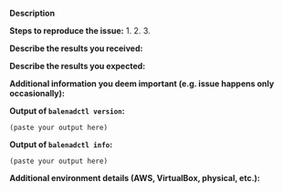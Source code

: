 <!--
If you are reporting a new issue, make sure that we do not have any duplicates
already open. You can ensure this by searching the issue list for this
repository. If there is a duplicate, please close your issue and add a comment
to the existing issue instead.

If you suspect your issue is a bug, please edit your issue description to
include the BUG REPORT INFORMATION shown below. If you fail to provide this
information within 7 days, we cannot debug your issue and will close it. We
will, however, reopen it if you later provide the information.

To report an issue please use https://github.com/balena-os/balena-engine/issues

---------------------------------------------------
GENERAL SUPPORT INFORMATION
---------------------------------------------------

The GitHub issue tracker is for bug reports and feature requests.
General support can be found at the following locations:

- Resin.io Support Forums - https://forums.resin.io/

---------------------------------------------------
BUG REPORT INFORMATION
---------------------------------------------------
Use the commands below to provide key information from your environment:
You do NOT have to include this information if this is a FEATURE REQUEST
-->

**Description**

<!--
Briefly describe the problem you are having in a few paragraphs.
-->

**Steps to reproduce the issue:**
1.
2.
3.

**Describe the results you received:**


**Describe the results you expected:**


**Additional information you deem important (e.g. issue happens only occasionally):**

**Output of `balenadctl version`:**

```
(paste your output here)
```

**Output of `balenadctl info`:**

```
(paste your output here)
```

**Additional environment details (AWS, VirtualBox, physical, etc.):**
